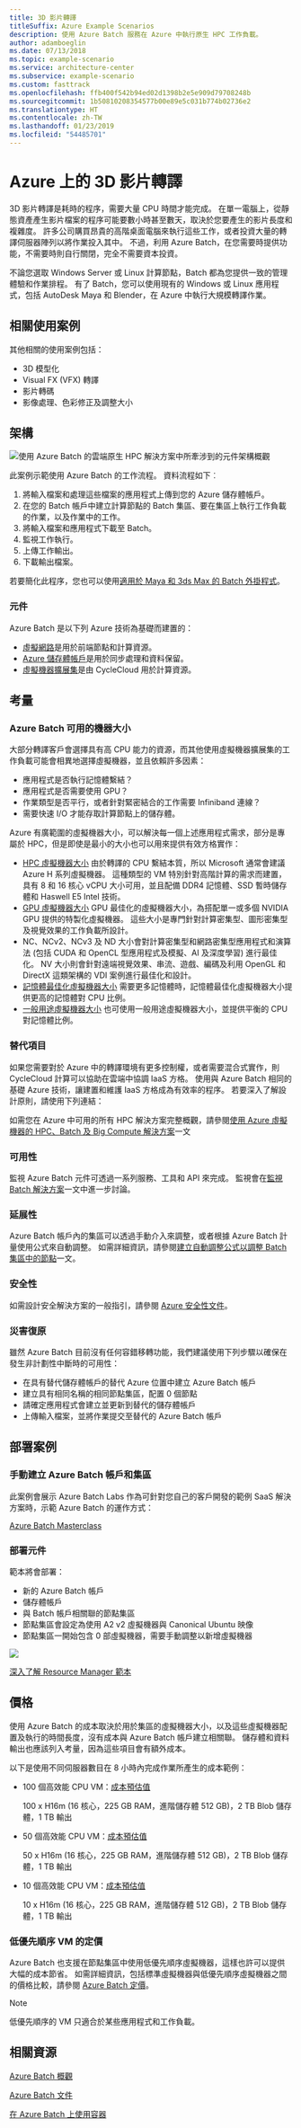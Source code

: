```yaml
---
title: 3D 影片轉譯
titleSuffix: Azure Example Scenarios
description: 使用 Azure Batch 服務在 Azure 中執行原生 HPC 工作負載。
author: adamboeglin
ms.date: 07/13/2018
ms.topic: example-scenario
ms.service: architecture-center
ms.subservice: example-scenario
ms.custom: fasttrack
ms.openlocfilehash: ffb400f542b94ed02d1398b2e5e909d79708248b
ms.sourcegitcommit: 1b50810208354577b00e89e5c031b774b02736e2
ms.translationtype: HT
ms.contentlocale: zh-TW
ms.lasthandoff: 01/23/2019
ms.locfileid: "54485701"
---
```

# <a name="3d-video-rendering-on-azure"></a>Azure 上的 3D 影片轉譯

3D 影片轉譯是耗時的程序，需要大量 CPU 時間才能完成。 在單一電腦上，從靜態資產產生影片檔案的程序可能要數小時甚至數天，取決於您要產生的影片長度和複雜度。 許多公司購買昂貴的高階桌面電腦來執行這些工作，或者投資大量的轉譯伺服器陣列以將作業投入其中。 不過，利用 Azure Batch，在您需要時提供功能，不需要時則自行關閉，完全不需要資本投資。

不論您選取 Windows Server 或 Linux 計算節點，Batch 都為您提供一致的管理體驗和作業排程。 有了 Batch，您可以使用現有的 Windows 或 Linux 應用程式，包括 AutoDesk Maya 和 Blender，在 Azure 中執行大規模轉譯作業。

## <a name="relevant-use-cases"></a>相關使用案例

其他相關的使用案例包括：

- 3D 模型化
- Visual FX (VFX) 轉譯
- 影片轉碼
- 影像處理、色彩修正及調整大小

## <a name="architecture"></a>架構

![使用 Azure Batch 的雲端原生 HPC 解決方案中所牽涉到的元件架構概觀][architecture]

此案例示範使用 Azure Batch 的工作流程。 資料流程如下︰

1. 將輸入檔案和處理這些檔案的應用程式上傳到您的 Azure 儲存體帳戶。
2. 在您的 Batch 帳戶中建立計算節點的 Batch 集區、要在集區上執行工作負載的作業，以及作業中的工作。
3. 將輸入檔案和應用程式下載至 Batch。
4. 監視工作執行。
5. 上傳工作輸出。
6. 下載輸出檔案。

若要簡化此程序，您也可以使用[適用於 Maya 和 3ds Max 的 Batch 外掛程式][batch-plugins]。

### <a name="components"></a>元件

Azure Batch 是以下列 Azure 技術為基礎而建置的：

- [虛擬網路](/azure/virtual-network/virtual-networks-overview)是用於前端節點和計算資源。
- [Azure 儲存體帳戶](/azure/storage/common/storage-introduction)是用於同步處理和資料保留。
- [虛擬機器擴展集][vmss]是由 CycleCloud 用於計算資源。

## <a name="considerations"></a>考量

### <a name="machine-sizes-available-for-azure-batch"></a>Azure Batch 可用的機器大小

大部分轉譯客戶會選擇具有高 CPU 能力的資源，而其他使用虛擬機器擴展集的工作負載可能會相異地選擇虛擬機器，並且依賴許多因素：

- 應用程式是否執行記憶體繫結？
- 應用程式是否需要使用 GPU？
- 作業類型是否平行，或者針對緊密結合的工作需要 Infiniband 連線？
- 需要快速 I/O 才能存取計算節點上的儲存體。

Azure 有廣範圍的虛擬機器大小，可以解決每一個上述應用程式需求，部分是專屬於 HPC，但是即使是最小的大小也可以用來提供有效方格實作：

- [HPC 虛擬機器大小][compute-hpc] 由於轉譯的 CPU 繫結本質，所以 Microsoft 通常會建議 Azure H 系列虛擬機器。 這種類型的 VM 特別針對高階計算的需求而建置，具有 8 和 16 核心 vCPU 大小可用，並且配備 DDR4 記憶體、SSD 暫時儲存體和 Haswell E5 Intel 技術。
- [GPU 虛擬機器大小][compute-gpu] GPU 最佳化的虛擬機器大小，為搭配單一或多個 NVIDIA GPU 提供的特製化虛擬機器。 這些大小是專門針對計算密集型、圖形密集型及視覺效果的工作負載所設計。
- NC、NCv2、NCv3 及 ND 大小會對計算密集型和網路密集型應用程式和演算法 (包括 CUDA 和 OpenCL 型應用程式及模擬、AI 及深度學習) 進行最佳化。 NV 大小則會針對遠端視覺效果、串流、遊戲、編碼及利用 OpenGL 和 DirectX 這類架構的 VDI 案例進行最佳化和設計。
- [記憶體最佳化虛擬機器大小][compute-memory] 需要更多記憶體時，記憶體最佳化虛擬機器大小提供更高的記憶體對 CPU 比例。
- [一般用途虛擬機器大小][compute-general] 也可使用一般用途虛擬機器大小，並提供平衡的 CPU 對記憶體比例。

### <a name="alternatives"></a>替代項目

如果您需要對於 Azure 中的轉譯環境有更多控制權，或者需要混合式實作，則 CycleCloud 計算可以協助在雲端中協調 IaaS 方格。 使用與 Azure Batch 相同的基礎 Azure 技術，讓建置和維護 IaaS 方格成為有效率的程序。 若要深入了解設計原則，請使用下列連結：

如需您在 Azure 中可用的所有 HPC 解決方案完整概觀，請參閱[使用 Azure 虛擬機器的 HPC、Batch 及 Big Compute 解決方案][hpc-alt-solutions]一文

### <a name="availability"></a>可用性

監視 Azure Batch 元件可透過一系列服務、工具和 API 來完成。 監視會在[監視 Batch 解決方案][batch-monitor]一文中進一步討論。

### <a name="scalability"></a>延展性

Azure Batch 帳戶內的集區可以透過手動介入來調整，或者根據 Azure Batch 計量使用公式來自動調整。 如需詳細資訊，請參閱[建立自動調整公式以調整 Batch 集區中的節點][batch-scaling]一文。

### <a name="security"></a>安全性

如需設計安全解決方案的一般指引，請參閱 [Azure 安全性文件][security]。

### <a name="resiliency"></a>災害復原

雖然 Azure Batch 目前沒有任何容錯移轉功能，我們建議使用下列步驟以確保在發生非計劃性中斷時的可用性：

- 在具有替代儲存體帳戶的替代 Azure 位置中建立 Azure Batch 帳戶
- 建立具有相同名稱的相同節點集區，配置 0 個節點
- 請確定應用程式會建立並更新到替代的儲存體帳戶
- 上傳輸入檔案，並將作業提交至替代的 Azure Batch 帳戶

## <a name="deploy-the-scenario"></a>部署案例

### <a name="create-an-azure-batch-account-and-pools-manually"></a>手動建立 Azure Batch 帳戶和集區

此案例會展示 Azure Batch Labs 作為可針對您自己的客戶開發的範例 SaaS 解決方案時，示範 Azure Batch 的運作方式：

[Azure Batch Masterclass][batch-labs-masterclass]

### <a name="deploy-the-components"></a>部署元件

範本將會部署：

- 新的 Azure Batch 帳戶
- 儲存體帳戶
- 與 Batch 帳戶相關聯的節點集區
- 節點集區會設定為使用 A2 v2 虛擬機器與 Canonical Ubuntu 映像
- 節點集區一開始包含 0 部虛擬機器，需要手動調整以新增虛擬機器

<!-- markdownlint-disable MD033 -->

<a href="https://portal.azure.com/#create/Microsoft.Template/uri/https%3A%2F%2Fraw.githubusercontent.com%2Fmspnp%2Fsolution-architectures%2Fmaster%2Fhpc%2Fbatchcreatewithpools.json" target="_blank">
    <img src="https://azuredeploy.net/deploybutton.png"/>
</a>
<!-- markdownlint-enable MD033 -->

[深入了解 Resource Manager 範本][azure-arm-templates]

## <a name="pricing"></a>價格

使用 Azure Batch 的成本取決於用於集區的虛擬機器大小，以及這些虛擬機器配置及執行的時間長度，沒有成本與 Azure Batch 帳戶建立相關聯。 儲存體和資料輸出也應該列入考量，因為這些項目會有額外成本。

以下是使用不同伺服器數目在 8 小時內完成作業所產生的成本範例：

- 100 個高效能 CPU VM：[成本預估值][hpc-est-high]

  100 x H16m (16 核心，225 GB RAM，進階儲存體 512 GB)，2 TB Blob 儲存體，1 TB 輸出

- 50 個高效能 CPU VM：[成本預估值][hpc-est-med]

  50 x H16m (16 核心，225 GB RAM，進階儲存體 512 GB)，2 TB Blob 儲存體，1 TB 輸出

- 10 個高效能 CPU VM：[成本預估值][hpc-est-low]

  10 x H16m (16 核心，225 GB RAM，進階儲存體 512 GB)，2 TB Blob 儲存體，1 TB 輸出

### <a name="pricing-for-low-priority-vms"></a>低優先順序 VM 的定價

Azure Batch 也支援在節點集區中使用低優先順序虛擬機器，這樣也許可以提供大幅的成本節省。 如需詳細資訊，包括標準虛擬機器與低優先順序虛擬機器之間的價格比較，請參閱 [Azure Batch 定價][batch-pricing]。

> [!NOTE]
> 低優先順序的 VM 只適合於某些應用程式和工作負載。

## <a name="related-resources"></a>相關資源

[Azure Batch 概觀][batch-overview]

[Azure Batch 文件][batch-doc]

[在 Azure Batch 上使用容器][batch-containers]

<!-- links -->
[architecture]: ./media/architecture-video-rendering.png
[resource-groups]: /azure/azure-resource-manager/resource-group-overview
[security]: /azure/security/
[resiliency]: /azure/architecture/resiliency/
[scalability]: /azure/architecture/checklist/scalability
[vmss]: /azure/virtual-machine-scale-sets/overview
[storage]: https://azure.microsoft.com/services/storage/
[batch]: https://azure.microsoft.com/services/batch/
[batch-arch]: https://azure.microsoft.com/solutions/architecture/big-compute-with-azure-batch/
[compute-hpc]: /azure/virtual-machines/windows/sizes-hpc
[compute-gpu]: /azure/virtual-machines/windows/sizes-gpu
[compute-compute]: /azure/virtual-machines/windows/sizes-compute
[compute-memory]: /azure/virtual-machines/windows/sizes-memory
[compute-general]: /azure/virtual-machines/windows/sizes-general
[compute-storage]: /azure/virtual-machines/windows/sizes-storage
[compute-acu]: /azure/virtual-machines/windows/acu
[compute=benchmark]: /azure/virtual-machines/windows/compute-benchmark-scores
[hpc-est-high]: https://azure.com/e/9ac25baf44ef49c3a6b156935ee9544c
[hpc-est-med]: https://azure.com/e/0286f1d6f6784310af4dcda5aec8c893
[hpc-est-low]: https://azure.com/e/e39afab4e71949f9bbabed99b428ba4a
[batch-labs-masterclass]: https://github.com/azurebigcompute/BigComputeLabs/tree/master/Azure%20Batch%20Masterclass%20Labs
[batch-scaling]: /azure/batch/batch-automatic-scaling
[hpc-alt-solutions]: /azure/virtual-machines/linux/high-performance-computing?toc=%2fazure%2fbatch%2ftoc.json
[batch-monitor]: /azure/batch/monitoring-overview
[batch-pricing]: https://azure.microsoft.com/pricing/details/batch/
[batch-doc]: /azure/batch/
[batch-overview]: https://azure.microsoft.com/services/batch/
[batch-containers]: https://github.com/Azure/batch-shipyard
[azure-arm-templates]: /azure/azure-resource-manager/resource-group-overview#template-deployment
[batch-plugins]: /azure/batch/batch-rendering-service#options-for-submitting-a-render-job